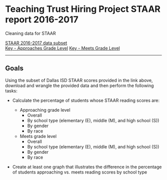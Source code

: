 # Teaching Trust Hiring Project STAAR report 2016-2017
Cleaning data for STAAR


[STAAR 2016-2017 data subset](https://docs.google.com/spreadsheets/d/1ZDtcdSLkIdSaLqY6l4siR7ZMIIf-l8fHsBQ25OcLgqc/edit?usp=sharing)  
[Key - Approaches Grade Level](https://rptsvr1.tea.texas.gov/perfreport/tapr/2017/download/campstaar2a.html)
[Key - Meets Grade Level](https://rptsvr1.tea.texas.gov/perfreport/tapr/2017/download/campstaar2b.html)

***

## Goals

Using the subset of Dallas ISD STAAR scores provided in the link above, download and wrangle the provided data and then perform the following tasks:
* Calculate the percentage of students whose STAAR reading scores are:
  * Approaching grade level 
    * Overall
    * By school type (elementary (E), middle (M), and high school (S))
    * By gender
    * By race
  * Meets grade level 
    * Overall
    * By school type (elementary (E), middle (M), and high school (S))
    * By gender
    * By race

* Create at least one graph that illustrates the difference in the percentage of students approaching vs. meets reading scores by school type
